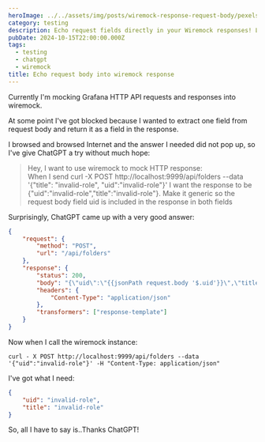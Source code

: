 ```yaml
---
heroImage: ../../assets/img/posts/wiremock-response-request-body/pexels-pixabay-373543.jpg
category: testing
description: Echo request fields directly in your Wiremock responses! Learn how to return the data from HTTP request bodies using Wiremock’s response templating.
pubDate: 2024-10-15T22:00:00.000Z
tags:
  - testing
  - chatgpt
  - wiremock
title: Echo request body into wiremock response
---
```


Currently I'm mocking Grafana HTTP API requests and responses into wiremock.

At some point I've got blocked because I wanted to extract one field from request body and return it as a field in the response.

I browsed and browsed Internet and the answer I needed did not pop up, so I've give ChatGPT a try without much hope:

> Hey, I want to use wiremock to mock HTTP response:\
> When I send curl -X POST http\://localhost:9999/api/folders --data '{"title": "invalid-role", "uid":"invalid-role"}'
> I want the response to be {"uid":"invalid-role","title":"invalid-role"}.
> Make it generic so the request body field uid is included in the response in both fields

Surprisingly, ChatGPT came up with a very good answer:

```json
{
	"request": {
		"method": "POST",
		"url": "/api/folders"
	},
	"response": {
		"status": 200,
		"body": "{\"uid\":\"{{jsonPath request.body '$.uid'}}\",\"title\":\"{{jsonPath request.body '$.uid'}}\"}",
		"headers": {
			"Content-Type": "application/json"
		},
		"transformers": ["response-template"]
	}
}
```

Now when I call the wiremock instance:

```shell
curl - X POST http://localhost:9999/api/folders --data '{"uid":"invalid-role"}' -H "Content-Type: application/json"
```

I've got what I need:

```json
{
	"uid": "invalid-role",
	"title": "invalid-role"
}
```

So, all I have to say is..Thanks ChatGPT!
